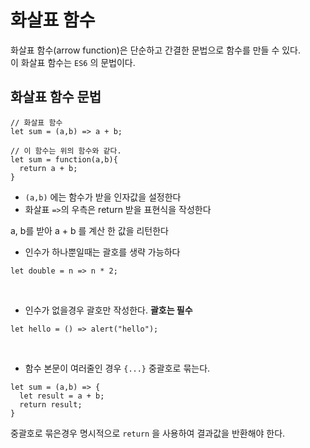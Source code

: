 # 화살표 함수

화살표 함수(arrow function)은 단순하고 간결한 문법으로 함수를 만들 수 있다.   
이 화살표 함수는 `ES6` 의 문법이다.

## 화살표 함수 문법

```
// 화살표 함수
let sum = (a,b) => a + b;

// 이 함수는 위의 함수와 같다.
let sum = function(a,b){
  return a + b;
}

```
- `(a,b)` 에는 함수가 받을 인자값을 설정한다
- 화살표 `=>`의 우측은 return 받을 표현식을 작성한다 

a, b를 받아 a + b 를 계산 한 값을 리턴한다

- 인수가 하나뿐일때는 괄호를 생략 가능하다   
```
let double = n => n * 2;
```

</br>

- 인수가 없을경우 괄호만 작성한다. **괄호는 필수**   

```
let hello = () => alert("hello");
```
</br>

- 함수 본문이 여러줄인 경우 `{...}` 중괄호로 묶는다.

```
let sum = (a,b) => {
  let result = a + b;
  return result;
}
```   
중괄호로 묶은경우 명시적으로 `return` 을 사용하여 결과값을 반환해야 한다. 


